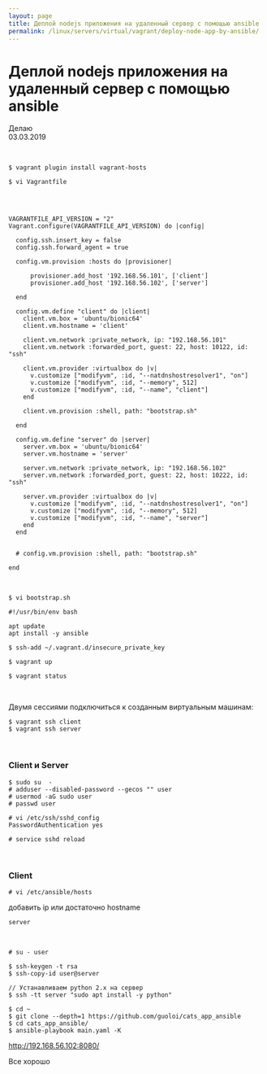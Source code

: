 ```yaml
---
layout: page
title: Деплой nodejs приложения на удаленный сервер с помощью ansible
permalink: /linux/servers/virtual/vagrant/deploy-node-app-by-ansible/
---
```


# Деплой nodejs приложения на удаленный сервер с помощью ansible

Делаю  
03.03.2019

<br/>

    $ vagrant plugin install vagrant-hosts

    $ vi Vagrantfile

<br/>

```shell

VAGRANTFILE_API_VERSION = "2"
Vagrant.configure(VAGRANTFILE_API_VERSION) do |config|

  config.ssh.insert_key = false
  config.ssh.forward_agent = true

  config.vm.provision :hosts do |provisioner|

      provisioner.add_host '192.168.56.101', ['client']
      provisioner.add_host '192.168.56.102', ['server']

  end

  config.vm.define "client" do |client|
    client.vm.box = 'ubuntu/bionic64'
    client.vm.hostname = 'client'

    client.vm.network :private_network, ip: "192.168.56.101"
    client.vm.network :forwarded_port, guest: 22, host: 10122, id: "ssh"

    client.vm.provider :virtualbox do |v|
      v.customize ["modifyvm", :id, "--natdnshostresolver1", "on"]
      v.customize ["modifyvm", :id, "--memory", 512]
      v.customize ["modifyvm", :id, "--name", "client"]
    end

    client.vm.provision :shell, path: "bootstrap.sh"

  end

  config.vm.define "server" do |server|
    server.vm.box = 'ubuntu/bionic64'
    server.vm.hostname = 'server'

    server.vm.network :private_network, ip: "192.168.56.102"
    server.vm.network :forwarded_port, guest: 22, host: 10222, id: "ssh"

    server.vm.provider :virtualbox do |v|
      v.customize ["modifyvm", :id, "--natdnshostresolver1", "on"]
      v.customize ["modifyvm", :id, "--memory", 512]
      v.customize ["modifyvm", :id, "--name", "server"]
    end
  end


  # config.vm.provision :shell, path: "bootstrap.sh"

end

```

<br/>

    $ vi bootstrap.sh

```
#!/usr/bin/env bash

apt update
apt install -y ansible

```

    $ ssh-add ~/.vagrant.d/insecure_private_key

    $ vagrant up

    $ vagrant status

<br/>

Двумя сессиями подключиться к созданным виртуальным машинам:

    $ vagrant ssh client
    $ vagrant ssh server

<br/>

### Client и Server

    $ sudo su  -
    # adduser --disabled-password --gecos "" user
    # usermod -aG sudo user
    # passwd user

    # vi /etc/ssh/sshd_config
    PasswordAuthentication yes

    # service sshd reload

<br/>

### Client

    # vi /etc/ansible/hosts

добавить ip или достаточно hostname

    server

<br/>

    # su - user

    $ ssh-keygen -t rsa
    $ ssh-copy-id user@server

    // Устанавливаем python 2.x на сервер
    $ ssh -tt server "sudo apt install -y python"

    $ cd ~
    $ git clone --depth=1 https://github.com/guoloi/cats_app_ansible
    $ cd cats_app_ansible/
    $ ansible-playbook main.yaml -K

http://192.168.56.102:8080/

Все хорошо

